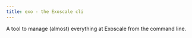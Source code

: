 ```yaml
---
title: exo - the Exoscale cli
---
```


A tool to manage (almost) everything at Exoscale from the command line.
